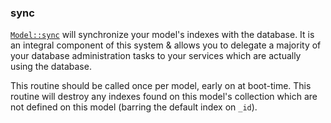 ### sync
[`Model::sync`](./trait.Model.html#method.sync) will synchronize your model's indexes with the database. It is an integral component of this system & allows you to delegate a majority of your database administration tasks to your services which are actually using the database.

This routine should be called once per model, early on at boot-time. This routine will destroy any indexes found on this model's collection which are not defined on this model (barring the default index on `_id`).
